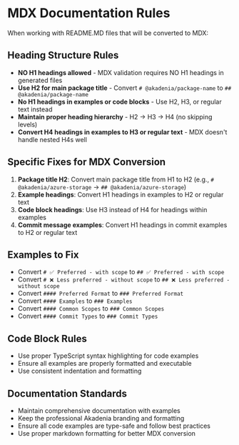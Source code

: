 # MDX Documentation Rules

When working with README.MD files that will be converted to MDX:

## Heading Structure Rules
- **NO H1 headings allowed** - MDX validation requires NO H1 headings in generated files
- **Use H2 for main package title** - Convert `# @akadenia/package-name` to `## @akadenia/package-name`
- **No H1 headings in examples or code blocks** - Use H2, H3, or regular text instead
- **Maintain proper heading hierarchy** - H2 → H3 → H4 (no skipping levels)
- **Convert H4 headings in examples to H3 or regular text** - MDX doesn't handle nested H4s well

## Specific Fixes for MDX Conversion
1. **Package title H2**: Convert main package title from H1 to H2 (e.g., `# @akadenia/azure-storage` → `## @akadenia/azure-storage`)
2. **Example headings**: Convert H1 headings in examples to H2 or regular text
3. **Code block headings**: Use H3 instead of H4 for headings within examples
4. **Commit message examples**: Convert H1 headings in commit examples to H2 or regular text

## Examples to Fix
- Convert `# ✅ Preferred - with scope` to `## ✅ Preferred - with scope`
- Convert `# ❌ Less preferred - without scope` to `## ❌ Less preferred - without scope`
- Convert `#### Preferred Format` to `### Preferred Format`
- Convert `#### Examples` to `### Examples`
- Convert `#### Common Scopes` to `### Common Scopes`
- Convert `#### Commit Types` to `### Commit Types`

## Code Block Rules
- Use proper TypeScript syntax highlighting for code examples
- Ensure all examples are properly formatted and executable
- Use consistent indentation and formatting

## Documentation Standards
- Maintain comprehensive documentation with examples
- Keep the professional Akadenia branding and formatting
- Ensure all code examples are type-safe and follow best practices
- Use proper markdown formatting for better MDX conversion
